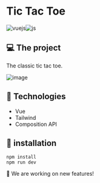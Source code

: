 # Tic Tac Toe

<div style="display:flex">
<img align="center" alt="vuejs" src="https://img.shields.io/badge/Vue.js-35495E?style=for-the-badge&logo=vue.js&logoColor=4FC08D" />
  <img align="center" alt="js" src="https://img.shields.io/badge/Tailwind_CSS-38B2AC?style=for-the-badge&logo=tailwind-css&logoColor=white" />
</div>

## 💻 The project 
   The classic tic tac toe.
  
   ![image](https://github.com/VitorFerronato/tic-tac-toe/assets/94748997/443666de-26cd-4b3d-82ad-7b58059320c0)


## 🚀 Technologies
* Vue
* Tailwind
* Composition API

## 🔧 installation
```
npm install
npm run dev
```

<p> 👷 We are working on new features! </p> 
